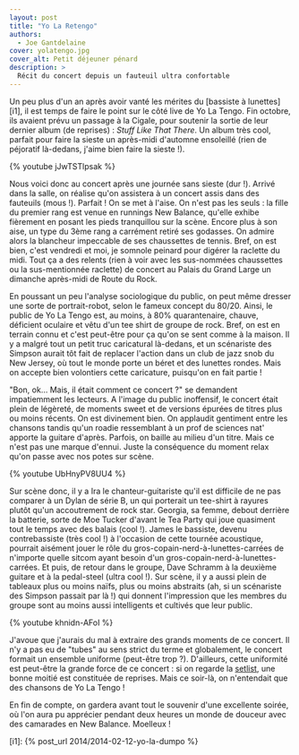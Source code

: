 ```yaml
---
layout: post
title: "Yo La Retengo"
authors:
  - Joe Gantdelaine
cover: yolatengo.jpg
cover_alt: Petit déjeuner pénard
description: >
  Récit du concert depuis un fauteuil ultra confortable
---
```


Un peu plus d'un an après avoir vanté les mérites du [bassiste à lunettes][i1],
il est temps de faire le point sur le côté live de Yo La Tengo. Fin octobre, ils
avaient prévu un passage à la Cigale, pour soutenir la sortie de leur dernier
album (de reprises) : _Stuff Like That There_. Un album très cool, parfait pour
faire la sieste un après-midi d'automne ensoleillé (rien de péjoratif là-dedans,
j'aime bien faire la sieste !).

{% youtube jJwTSTlpsak %}

Nous voici donc au concert après une journée sans sieste (dur !). Arrivé dans la
salle, on réalise qu'on assistera à un concert assis dans des fauteuils
(mous !). Parfait ! On se met à l'aise. On n'est pas les seuls : la fille du
premier rang est venue en runnings New Balance, qu'elle exhibe fièrement en
posant les pieds tranquillou sur la scène. Encore plus à son aise, un type du
3ème rang a carrément retiré ses godasses. On admire alors la blancheur
impeccable de ses chaussettes de tennis. Bref, on est bien, c'est vendredi et
moi, je somnole peinard pour digérer la raclette du midi. Tout ça a des relents
(rien à voir avec les sus-nommées chaussettes ou la sus-mentionnée raclette) de
concert au Palais du Grand Large un dimanche après-midi de Route du Rock.

En poussant un peu l'analyse sociologique du public, on peut même dresser une
sorte de portrait-robot, selon le fameux concept du 80/20. Ainsi, le public de
Yo La Tengo est, au moins, à 80% quarantenaire, chauve, déficient oculaire et
vêtu d'un tee shirt de groupe de rock. Bref, on est en terrain connu et c'est
peut-être pour ça qu'on se sent comme à la maison. Il y a malgré tout un petit
truc caricatural là-dedans, et un scénariste des Simpson aurait tôt fait de
replacer l'action dans un club de jazz snob du New Jersey, où tout le monde
porte un béret et des lunettes rondes. Mais on accepte bien volontiers cette
caricature, puisqu'on en fait partie !

"Bon, ok… Mais, il était comment ce concert ?" se demandent impatiemment les
lecteurs. A l'image du public inoffensif, le concert était plein de légèreté, de
moments sweet et de versions épurées de titres plus ou moins récents. On est
divinement bien. On applaudit gentiment entre les chansons tandis qu'un roadie
ressemblant à un prof de sciences nat' apporte la guitare d'après. Parfois, on
baille au milieu d'un titre. Mais ce n'est pas une marque d'ennui. Juste la
conséquence du moment relax qu'on passe avec nos potes sur scène.

{% youtube UbHnyPV8UU4 %}

Sur scène donc, il y a Ira le chanteur-guitariste qu'il est difficile de ne pas
comparer à un Dylan de série B, un qui porterait un tee-shirt à rayures plutôt
qu'un accoutrement de rock star. Georgia, sa femme, debout derrière la batterie,
sorte de Moe Tucker d'avant le Tea Party qui joue quasiment tout le temps avec
des balais (cool !). James le bassiste, devenu contrebassiste (très cool !) à
l'occasion de cette tournée acoustique, pourrait aisément jouer le rôle du
gros-copain-nerd-à-lunettes-carrées de n'importe quelle sitcom ayant besoin d'un
gros-copain-nerd-à-lunettes-carrées. Et puis, de retour dans le groupe, Dave
Schramm à la deuxième guitare et à la pedal-steel (ultra cool !). Sur scène, il
y a aussi plein de tableaux plus ou moins naïfs, plus ou moins abstraits (ah, si
un scénariste des Simpson passait par là !) qui donnent l'impression que les
membres du groupe sont au moins aussi intelligents et cultivés que leur public.

{% youtube khnidn-AFoI %}

J'avoue que j'aurais du mal à extraire des grands moments de ce concert. Il n'y
a pas eu de "tubes" au sens strict du terme et globalement, le concert formait
un ensemble uniforme (peut-être trop ?). D'ailleurs, cette uniformité est
peut-être la grande force de ce concert : si on regarde la [setlist][1], une
bonne moitié est constituée de reprises. Mais ce soir-là, on n'entendait que des
chansons de Yo La Tengo !

En fin de compte, on gardera avant tout le souvenir d'une excellente soirée, où
l'on aura pu apprécier pendant deux heures un monde de douceur avec des
camarades en New Balance. Moelleux !

[1]:
  http://www.setlist.fm/setlist/yo-la-tengo/2015/la-cigale-paris-france-bf58142.html

[i1]: {% post_url 2014/2014-02-12-yo-la-dumpo %}
